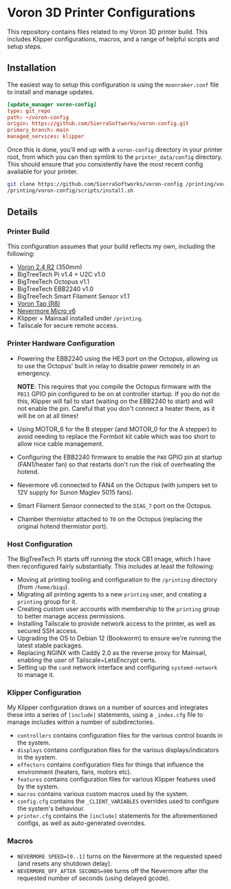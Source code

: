 # Voron 3D Printer Configurations

This repository contains files related to my Voron 3D printer build. This includes
Klipper configurations, macros, and a range of helpful scripts and setup steps.

## Installation
The easiest way to setup this configuration is using the `moonraker.conf` file to install and manage updates.

```conf
[update_manager voron-config]
type: git_repo
path: ~/voron-config
origin: https://github.com/SierraSoftworks/voron-config.git
primary_branch: main
managed_services: klipper
```

Once this is done, you'll end up with a `voron-config` directory in your printer root, from which you can then symlink
to the `printer_data/config` directory. This should ensure that you consistently have the most recent config available
for your printer.

```bash
git clone https://github.com/SierraSoftworks/voron-config /printing/voron-config
/printing/voron-config/scripts/install.sh
```

## Details

### Printer Build
This configuration assumes that your build reflects my own, including the following:

 - [Voron 2.4 R2](https://github.com/VoronDesign/Voron-2) (350mm)
 - BigTreeTech Pi v1.4 + U2C v1.0
 - BigTreeTech Octopus v1.1
 - BigTreeTech EBB2240 v1.0
 - BigTreeTech Smart Filament Sensor v1.1
 - [Voron Tap (R8)](https://github.com/VoronDesign/Voron-Tap)
 - [Nevermore Micro v6](https://github.com/nevermore3d/Nevermore_Micro)
 - Klipper + Mainsail installed under `/printing`.
 - Tailscale for secure remote access.

### Printer Hardware Configuration
 - Powering the EBB2240 using the HE3 port on the Octopus, allowing us to use the Octopus' built in relay to disable power remotely in an emergency.
    
    **NOTE**: This requires that you compile the Octopus firmware with the `PB11` GPIO pin configured to be on at controller startup. If you do
    not do this, Klipper will fail to start (waiting on the EBB2240 to start) and will not enable the pin. Careful that you don't connect a heater
    there, as it will be on at all times!

 - Using MOTOR_6 for the B stepper (and MOTOR_0 for the A stepper) to avoid needing to replace the Formbot kit cable which was too short to allow
   nice cable management.

 - Configuring the EBB2240 firmware to enable the `PA0` GPIO pin at startup (FAN1/heater fan) so that restarts don't run the risk of overheating the hotend.

 - Nevermore v6 connected to FAN4 on the Octopus (with jumpers set to 12V supply for Sunon Maglev 5015 fans).

 - Smart Filament Sensor connected to the `DIAG_7` port on the Octopus.

 - Chamber thermistor attached to `T0` on the Octopus (replacing the original hotend thermistor port).

### Host Configuration
The BigTreeTech Pi starts off running the stock CB1 image, which I have then reconfigured
fairly substantially. This includes at least the following:

 - Moving all printing tooling and configuration to the `/printing` directory (from `/home/biqu`).
 - Migrating all printing agents to a new `printing` user, and creating a `printing` group for it.
 - Creating custom user accounts with membership to the `printing` group to better manage access permissions.
 - Installing Tailscale to provide network access to the printer, as well as secured SSH access.
 - Upgrading the OS to Debian 12 (Bookworm) to ensure we're running the latest stable packages.
 - Replacing NGINX with Caddy 2.0 as the reverse proxy for Mainsail, enabling the user of Tailscale+LetsEncrypt certs.
 - Setting up the `can0` network interface and configuring `systemd-network` to manage it.

### Klipper Configuration
My Klipper configuration draws on a number of sources and integrates these into
a series of `[include]` statements, using a `_index.cfg` file to manage includes
within a number of subdirectories.

 - `controllers` contains configuration files for the various control boards in the system.
 - `displays` contains configuration files for the various displays/indicators in the system.
 - `effectors` contains configuration files for things that influence the environment (heaters, fans, motors etc).
 - `features` contains configuration files for various Klipper features used by the system.
 - `macros` contains various custom macros used by the system.
 - `config.cfg` contains the `_CLIENT_VARIABLES` overrides used to configure the system's behaviour.
 - `printer.cfg` contains the `[include]` statements for the aforementioned configs, as well as auto-generated overrides.

### Macros
 - `NEVERMORE SPEED=[0..1]` turns on the Nevermore at the requested speed (and resets any shutdown delay).
 - `NEVERMORE_OFF_AFTER SECONDS=900` turns off the Nevermore after the requested number of seconds (using delayed gcode).